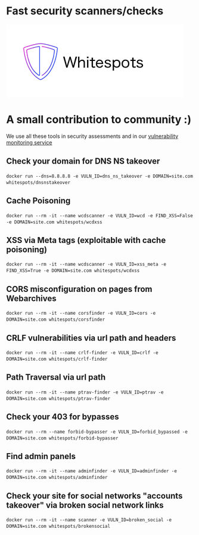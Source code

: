 # Fast security scanners/checks
![Logo](images/Logo.png)

# A small contribution to community :)
We use all these tools in security assessments and in our [vulnerability monitoring service](https://whitespots.io/vulnerability-monitoring)

## Check your domain for DNS NS takeover
`docker run --dns=8.8.8.8 -e VULN_ID=dns_ns_takeover -e DOMAIN=site.com whitespots/dnsnstakeover`

## Cache Poisoning
`docker run --rm -it --name wcdscanner -e VULN_ID=wcd -e FIND_XSS=False -e DOMAIN=site.com whitespots/wcdxss`

## XSS via Meta tags (exploitable with cache poisoning)
`docker run --rm -it --name wcdscanner -e VULN_ID=xss_meta -e FIND_XSS=True -e DOMAIN=site.com whitespots/wcdxss`

## CORS misconfiguration on pages from Webarchives
`docker run --rm -it --name corsfinder -e VULN_ID=cors -e DOMAIN=site.com whitespots/corsfinder`

## CRLF vulnerabilities via url path and headers
`docker run --rm -it --name crlf-finder -e VULN_ID=crlf -e DOMAIN=site.com whitespots/crlf-finder`

## Path Traversal via url path
`docker run --rm -it --name ptrav-finder -e VULN_ID=ptrav -e DOMAIN=site.com whitespots/ptrav-finder`

## Check your 403 for bypasses
`docker run --rm --name forbid-bypasser -e VULN_ID=forbid_bypassed -e DOMAIN=site.com whitespots/forbid-bypasser`

## Find admin panels
`docker run --rm -it --name adminfinder -e VULN_ID=adminfinder -e DOMAIN=site.com whitespots/adminfinder`

## Check your site for social networks "accounts takeover" via broken social network links
`docker run --rm -it --name scanner -e VULN_ID=broken_social -e DOMAIN=site.com whitespots/brokensocial`


